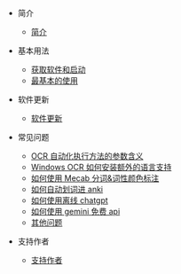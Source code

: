 - 简介
  - [简介](/zh/README.md) 

- 基本用法
  - [获取软件和启动](/zh/start.md)
  - [最基本的使用](/zh/basicuse.md) 

<!-- 
- 进阶使用
  - [工具栏](/zh/toolbar.md) 
  - [设置](/zh/settings.md) 
  - [托盘图标](/zh/trayicon.md) 

- OCR说明
  - [OCR说明](/zh/ocrsetsumei.md) 

- HOOK说明
  - [HOOK说明](/zh/hooksetsumei.md)  -->

- 软件更新
  - [软件更新](/zh/update.md)

- 常见问题
  - [OCR 自动化执行方法的参数含义](/zh/windowsocr.md)
  - [Windows OCR 如何安装额外的语言支持](/zh/windowsocr.md)
  - [如何使用 Mecab 分词&词性颜色标注](/zh/qa1.md) 
  - [如何自动划词进 anki](/zh/qa2.md) 
  - [如何使用离线 chatgpt](/zh/qa3.md) 
  - [如何使用 gemini 免费 api](/zh/qa4.md) 
  - [其他问题](https://github.com/HIllya51/LunaTranslator/issues?q=label%3AQ%26A) 
  
- 支持作者
  - [支持作者](/zh/support.md) 